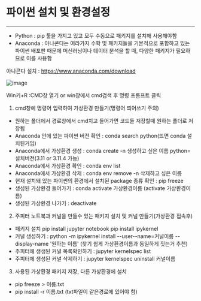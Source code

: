 # 파이썬 설치 및 환경설정
---
+ Python : pip 툴을 가지고 있고 모두 수동으로 패키지를 설치해 사용해야함
+ Anaconda : 아나콘다는 여라가지 수학 및 패키지들을 기본적으로 포함하고 있는 파이썬 배포판 때문에 머신러닝이나 데이터 분석을 할 때, 다양한 패키지가 필요하므로 이를 사용함

아나콘다 설치 :  https://www.anaconda.com/download

![image](https://github.com/jwh1449/jungwoohyeok-studying-developer/assets/170517346/57fb5abb-729e-4499-b2e5-f378d0d4b95c)

Win키+R :CMD창 열기 or win창에서 cmd검색 후 명령 프롬프트 클릭

1. cmd창에 명령어 입력하여 가상환경 만들기(명령어 띄어쓰기 주의)
+ 원하는 폴더에서 경로창에서 cmd치고 들어가면 코드들 저장할때 원하는 폴더로 저장됨
+ Anaconda 안에 있는 파이썬 버전 확인 : conda search python(뜨면 conda 설치된거임)
+ Anaconda에서 가상환경 생성 : conda create -n 생성하고 싶은 이름 python=설치버전(3.11 or 3.11.4 가능)
+ Anaconda에서 가상환경 확인 : conda env list
+ Anaconda에서 가상환경 삭제 : conda env remove -n 삭제하고 싶은 이름
+ 현재 설치돼 있는 파이썬의 환경에서 설치된 package 종류 확인 : pip freeze
+ 생성된 가상환경 들어가기 : conda activate 가상환경이름 (activate 가상환경이름)
+ 생성된 가상환경 나가기 : deactivate

2. 주피터 노트북과 커널을 만들수 있는 패키지 설치 및 커널 만들기(가상환경 접속후)
+ 패키지 설치
pip install jupyter notebook
pip install ipykernel
+ 커널 생성하기 : python -m ipykernel install --user--name=커널이름 --display-name '원하는 이름' (찾기 쉽게 가상환경이름과 동일하게 짓는거 추천)
+ 주피터에 생생된 커널 목록확인하기 : jupyter kernelspec list
+ 주피터에 생성된 커널 삭제하기 : jupyter kernelspec uninstall 커널이름

3. 사용된 가상환경 패키지 저장, 다른 가상환경에 설치 
+ pip freeze > 이름.txt
+ pip install -r 이름.txt (txt파일이 같은경로에 있어야 함)
